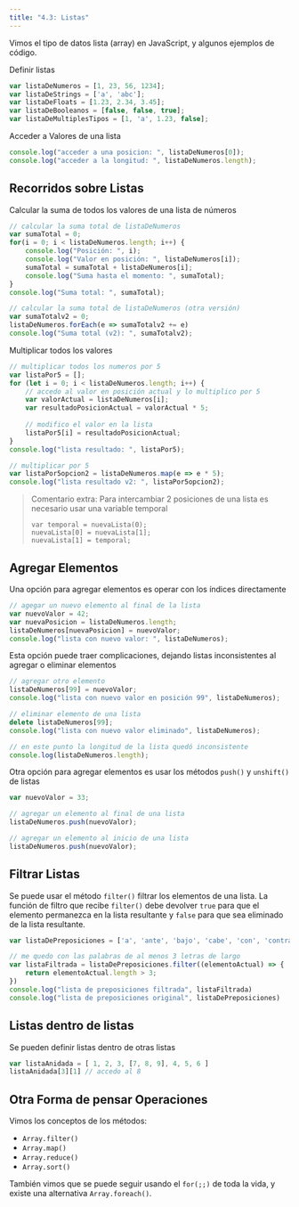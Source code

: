 ```yaml
---
title: "4.3: Listas"
---
```


Vimos el tipo de datos lista (array) en JavaScript, y algunos ejemplos de código.

Definir listas

```js
var listaDeNumeros = [1, 23, 56, 1234];
var listaDeStrings = ['a', 'abc'];
var listaDeFloats = [1.23, 2.34, 3.45];
var listaDeBooleanos = [false, false, true];
var listaDeMultiplesTipos = [1, 'a', 1.23, false];
```

Acceder a Valores de una lista

```js
console.log("acceder a una posicion: ", listaDeNumeros[0]);
console.log("acceder a la longitud: ", listaDeNumeros.length);
```

## Recorridos sobre Listas

Calcular la suma de todos los valores de una lista de números

```js
// calcular la suma total de listaDeNumeros
var sumaTotal = 0;
for(i = 0; i < listaDeNumeros.length; i++) {
    console.log("Posición: ", i);
    console.log("Valor en posición: ", listaDeNumeros[i]);
    sumaTotal = sumaTotal + listaDeNumeros[i];
    console.log("Suma hasta el momento: ", sumaTotal);
}
console.log("Suma total: ", sumaTotal);

// calcular la suma total de listaDeNumeros (otra versión)
var sumaTotalv2 = 0;
listaDeNumeros.forEach(e => sumaTotalv2 += e)
console.log("Suma total (v2): ", sumaTotalv2);
```

Multiplicar todos los valores

```js
// multiplicar todos los numeros por 5
var listaPor5 = [];
for (let i = 0; i < listaDeNumeros.length; i++) {
    // accedo al valor en posición actual y lo multiplico por 5
    var valorActual = listaDeNumeros[i];
    var resultadoPosicionActual = valorActual * 5;
    
    // modifico el valor en la lista
    listaPor5[i] = resultadoPosicionActual; 
}
console.log("lista resultado: ", listaPor5);

// multiplicar por 5
var listaPor5opcion2 = listaDeNumeros.map(e => e * 5);
console.log("lista resultado v2: ", listaPor5opcion2);
```

> Comentario extra: Para intercambiar 2 posiciones de una lista es necesario usar una variable temporal
>
>     var temporal = nuevaLista(0);
>     nuevaLista[0] = nuevaLista[1];
>     nuevaLista[1] = temporal;

## Agregar Elementos

Una opción para agregar elementos es operar con los índices directamente

```js
// agegar un nuevo elemento al final de la lista
var nuevoValor = 42;
var nuevaPosicion = listaDeNumeros.length;
listaDeNumeros[nuevaPosicion] = nuevoValor;
console.log("lista con nuevo valor: ", listaDeNumeros);
```

Esta opción puede traer complicaciones, dejando listas inconsistentes al agregar o eliminar elementos

```js
// agregar otro elemento
listaDeNumeros[99] = nuevoValor;
console.log("lista con nuevo valor en posición 99", listaDeNumeros);

// eliminar elemento de una lista
delete listaDeNumeros[99];
console.log("lista con nuevo valor eliminado", listaDeNumeros);

// en este punto la longitud de la lista quedó inconsistente
console.log(listaDeNumeros.length);
```

Otra opción para agregar elementos es usar los métodos `push()` y `unshift()` de listas

```js
var nuevoValor = 33;

// agregar un elemento al final de una lista
listaDeNumeros.push(nuevoValor);

// agregar un elemento al inicio de una lista
listaDeNumeros.push(nuevoValor);
```


## Filtrar Listas

Se puede usar el método `filter()` filtrar los elementos de una lista. La función de filtro que recibe `filter()` debe devolver `true` para que el elemento permanezca en la lista resultante y `false` para que sea eliminado de la lista resultante.

```js
var listaDePreposiciones = ['a', 'ante', 'bajo', 'cabe', 'con', 'contra', 'de', 'desde', 'durante', 'en', 'entre', 'hacia', 'hasta', 'mediante', 'para', 'por', 'según', 'sin', 'so', 'sobre', 'tras', 'versus', 'vía'];

// me quedo con las palabras de al menos 3 letras de largo
var listaFiltrada = listaDePreposiciones.filter((elementoActual) => {
    return elementoActual.length > 3;
})
console.log("lista de preposiciones filtrada", listaFiltrada)
console.log("lista de preposiciones original", listaDePreposiciones)
```

## Listas dentro de listas

Se pueden definir listas dentro de otras listas

```js
var listaAnidada = [ 1, 2, 3, [7, 8, 9], 4, 5, 6 ]
listaAnidada[3][1] // accedo al 8
```

## Otra Forma de pensar Operaciones

Vimos los conceptos de los métodos:

- `Array.filter()`
- `Array.map()`
- `Array.reduce()`
- `Array.sort()`

También vimos que se puede seguir usando el `for(;;)` de toda la vida, y existe una alternativa `Array.foreach()`.
